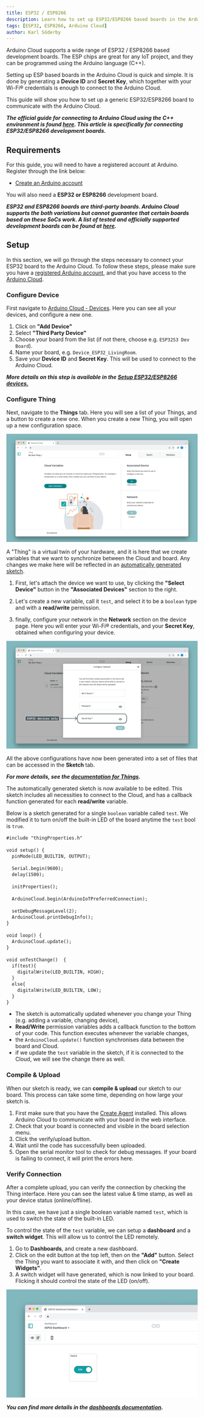 ```yaml
---
title: ESP32 / ESP8266
description: Learn how to set up ESP32/ESP8266 based boards in the Arduino Cloud.
tags: [ESP32, ESP8266, Arduino Cloud]
author: Karl Söderby
---
```


Arduino Cloud supports a wide range of ESP32 / ESP8266 based development boards. The ESP chips are great for any IoT project, and they can be programmed using the Arduino language (C++). 

Setting up ESP based boards in the Arduino Cloud is quick and simple. It is done by generating a **Device ID** and **Secret Key**, which together with your Wi-Fi® credentials is enough to connect to the Arduino Cloud. 

This guide will show you how to set up a generic ESP32/ESP8266 board to communicate with the Arduino Cloud.

***The official guide for connecting to Arduino Cloud using the C++ environment is found [here](/arduino-cloud/guides/arduino-c). This article is specifically for connecting ESP32/ESP8266 development boards.*** 

## Requirements

For this guide, you will need to have a registered account at Arduino. Register through the link below:
- [Create an Arduino account](https://login.arduino.cc/login)

You will also need a **ESP32 or ESP8266** development board.

***ESP32 and ESP8266 boards are third-party boards. Arduino Cloud supports the both variations but cannot guarantee that certain boards based on these SoCs work. A list of tested and officially supported development boards can be found at [here](/arduino-cloud/hardware/wifi#list-of-supported-boards).***

## Setup

In this section, we will go through the steps necessary to connect your ESP32 board to the Arduino Cloud. To follow these steps, please make sure you have a [registered Arduino account](https://login.arduino.cc/login), and that you have access to the [Arduino Cloud](https://app.arduino.cc/).

### Configure Device

First navigate to [Arduino Cloud - Devices](https://app.arduino.cc/devices). Here you can see all your devices, and configure a new one. 

1. Click on **"Add Device"**
2. Select **"Third Party Device"**
3. Choose your board from the list (if not there, choose e.g. `ESP32S3 Dev Board`).
4. Name your board, e.g. `Device_ESP32_LivingRoom`.
5. Save your **Device ID** and **Secret Key**. This will be used to connect to the Arduino Cloud.

***More details on this step is available in the [Setup ESP32/ESP8266 devices.](#setup-esp32esp8266-boards)***

### Configure Thing

Next, navigate to the **Things** tab. Here you will see a list of your Things, and a button to create a new one. When you create a new Thing, you will open up a new configuration space.

![Arduino Cloud Thing Interface](assets/thing-config.png)

A "Thing" is a virtual twin of your hardware, and it is here that we create variables that we want to synchronize between the Cloud and board. Any changes we make here will be reflected in an [automatically generated sketch](/arduino-cloud/cloud-interface/sketches#iot-sketches).

1. First, let's attach the device we want to use, by clicking the **"Select Device"** button in the **"Associated Devices"** section to the right. 
2. Let's create a new variable, call it `test`, and select it to be a `boolean` type and with a **read/write** permission.

3. finally, configure your network in the **Network** section on the device page. Here you will enter your Wi-Fi® credentials, and your **Secret Key**, obtained when configuring your device.

![Enter network credentials.](assets/esp32-only.png)

All the above configurations have now been generated into a set of files that can be accessed in the **Sketch** tab.

***For more details, see the [documentation for Things](/arduino-cloud/cloud-interface/things).***

The automatically generated sketch is now available to be edited. This sketch includes all necessities to connect to the Cloud, and has a callback function generated for each **read/write** variable.

Below is a sketch generated for a single `boolean` variable called `test`. We modified it to turn on/off the built-in LED of the board anytime the `test` bool is `true`.

```arduino
#include "thingProperties.h"

void setup() {
  pinMode(LED_BUILTIN, OUTPUT);  

  Serial.begin(9600);
  delay(1500); 

  initProperties();

  ArduinoCloud.begin(ArduinoIoTPreferredConnection);
  
  setDebugMessageLevel(2);
  ArduinoCloud.printDebugInfo();
}

void loop() {
  ArduinoCloud.update();
}

void onTestChange()  {
  if(test){
    digitalWrite(LED_BUILTIN, HIGH);
  }
  else{
    digitalWrite(LED_BUILTIN, LOW);
  }
}
```

- The sketch is automatically updated whenever you change your Thing (e.g. adding a variable, changing device),
- **Read/Write** permission variables adds a callback function to the bottom of your code. This function executes whenever the variable changes,
- the `ArduinoCloud.update()` function synchronises data between the board and Cloud.
- if we update the `test` variable in the sketch, if it is connected to the Cloud, we will see the change there as well. 

### Compile & Upload

When our sketch is ready, we can **compile & upload** our sketch to our board. This process can take some time, depending on how large your sketch is.

1. First make sure that you have the [Create Agent](https://create.arduino.cc/getting-started/plugin/welcome) installed. This allows Arduino Cloud to communicate with your board in the web interface.
2. Check that your board is connected and visible in the board selection menu.
3. Click the verify/upload button.
4. Wait until the code has successfully been uploaded.
5. Open the serial monitor tool to check for debug messages. If your board is failing to connect, it will print the errors here.

### Verify Connection

After a complete upload, you can verify the connection by checking the Thing interface. Here you can see the latest value & time stamp, as well as your device status (online/offline).

In this case, we have just a single boolean variable named `test`, which is used to switch the state of the built-in LED.

To control the state of the `test` variable, we can setup a **dashboard** and a **switch widget**. This will allow us to control the LED remotely.

1. Go to **Dashboards**, and create a new dashboard.
2. Click on the edit button at the top left, then on the **"Add"** button. Select the Thing you want to associate it with, and then click on **"Create Widgets"**.
3. A switch widget will have generated, which is now linked to your board. Flicking it should control the state of the LED (on/off).

![Dashboard in the Arduino Cloud.](assets/dashboard.png)

***You can find more details in the [dashboards documentation](/arduino-cloud/cloud-interface/dashboard-widgets).***